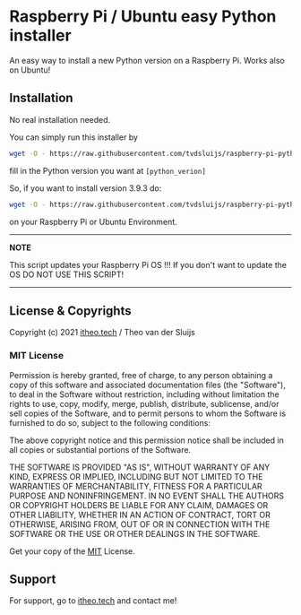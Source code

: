 
# Raspberry Pi / Ubuntu easy Python installer

An easy way to install a new Python version on a Raspberry Pi. Works also on Ubuntu!

## Installation

No real installation needed.

You can simply run this installer by

```bash
wget -O - https://raw.githubusercontent.com/tvdsluijs/raspberry-pi-python-sh-installer/main/python[python_verion].sh | sudo bash
```

fill in the Python version you want at `[python_verion]`

So, if you want to install version 3.9.3 do:

```bash
wget -O - https://raw.githubusercontent.com/tvdsluijs/raspberry-pi-python-sh-installer/main/python3.9.3.sh | sudo bash
```
on your Raspberry Pi or Ubuntu Environment.

---
**NOTE**

This script updates your Raspberry Pi OS !!! If you don't want to update the OS DO NOT USE THIS SCRIPT!

---

## License & Copyrights

Copyright (c) 2021 [itheo.tech](https://itheo.tech/) / Theo van der Sluijs



### MIT License
Permission is hereby granted, free of charge, to any person obtaining a copy
of this software and associated documentation files (the "Software"), to deal
in the Software without restriction, including without limitation the rights
to use, copy, modify, merge, publish, distribute, sublicense, and/or sell
copies of the Software, and to permit persons to whom the Software is
furnished to do so, subject to the following conditions:

The above copyright notice and this permission notice shall be included in all
copies or substantial portions of the Software.

THE SOFTWARE IS PROVIDED "AS IS", WITHOUT WARRANTY OF ANY KIND, EXPRESS OR
IMPLIED, INCLUDING BUT NOT LIMITED TO THE WARRANTIES OF MERCHANTABILITY,
FITNESS FOR A PARTICULAR PURPOSE AND NONINFRINGEMENT. IN NO EVENT SHALL THE
AUTHORS OR COPYRIGHT HOLDERS BE LIABLE FOR ANY CLAIM, DAMAGES OR OTHER
LIABILITY, WHETHER IN AN ACTION OF CONTRACT, TORT OR OTHERWISE, ARISING FROM,
OUT OF OR IN CONNECTION WITH THE SOFTWARE OR THE USE OR OTHER DEALINGS IN THE
SOFTWARE.

Get your copy of the [MIT](https://choosealicense.com/licenses/mit/) License.


## Support

For support, go to [itheo.tech](https://itheo.tech/) and contact me!